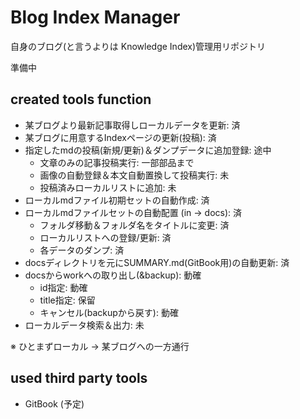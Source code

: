 # Blog Index Manager

自身のブログ(と言うよりは Knowledge Index)管理用リポジトリ

準備中

## created tools function

- 某ブログより最新記事取得しローカルデータを更新: 済
- 某ブログに用意するIndexページの更新(投稿): 済
- 指定したmdの投稿(新規/更新)＆ダンプデータに追加登録: 途中
    - 文章のみの記事投稿実行: 一部部品まで
    - 画像の自動登録＆本文自動置換して投稿実行: 未
    - 投稿済みローカルリストに追加: 未
- ローカルmdファイル初期セットの自動作成: 済
- ローカルmdファイルセットの自動配置 (in -> docs): 済
    - フォルダ移動＆フォルダ名をタイトルに変更: 済
    - ローカルリストへの登録/更新: 済
    - 各データのダンプ: 済
- docsディレクトリを元にSUMMARY.md(GitBook用)の自動更新: 済
- docsからworkへの取り出し(&backup): 動確
    - id指定: 動確
    - title指定: 保留
    - キャンセル(backupから戻す): 動確
- ローカルデータ検索＆出力: 未

※ ひとまずローカル -> 某ブログへの一方通行

## used third party tools

- GitBook (予定)